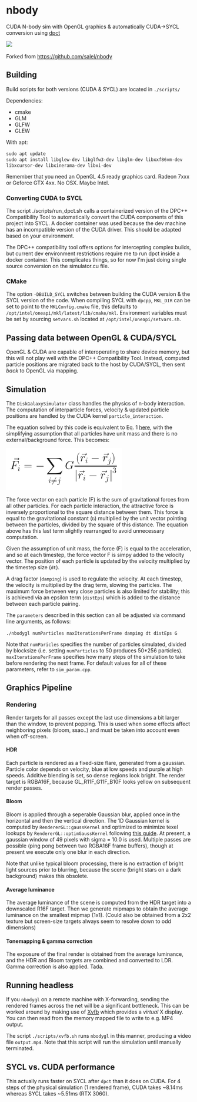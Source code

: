 # nbody
CUDA N-body sim with OpenGL graphics & automatically CUDA->SYCL conversion using [dpct](https://www.intel.com/content/www/us/en/developer/tools/oneapi/dpc-compatibility-tool.html)

![](http://i.imgur.com/drzi33P.jpg)

Forked from https://github.com/salel/nbody

## Building

Build scripts for both versions (CUDA & SYCL) are located in `./scripts/`

Dependencies:
 - cmake
 - GLM
 - GLFW
 - GLEW

With apt:
```
sudo apt update
sudo apt install libglew-dev libglfw3-dev libglm-dev libxxf86vm-dev libxcursor-dev libxinerama-dev libxi-dev
```
Remember that you need an OpenGL 4.5 ready graphics card. Radeon 7xxx or Geforce GTX 4xx. No OSX. Maybe Intel.


### Converting CUDA to SYCL

The script ./scripts/run_dpct.sh calls a containerized version of the DPC++ Compatibility Tool to automatically convert the CUDA components of this project into SYCL. A docker container was used because the dev machine has an incompatible version of the CUDA driver. This should be adapted based on your environment. 

The DPC++ compatibility tool offers options for intercepting complex builds, but current dev environment restrictions require me to run dpct inside a docker container. This complicates things, so for now I'm just doing single source conversion on the simulator.cu file.

### CMake

The option `-DBUILD_SYCL` switches between building the CUDA version & the SYCL version of the code.
When compiling SYCL with `dpcpp`, `MKL_DIR` can be set to point to the `MKLConfig.cmake` file, this defaults to `/opt/intel/oneapi/mkl/latest/lib/cmake/mkl`.
Environment variables must be set by sourcing `setvars.sh` located at `/opt/intel/oneapi/setvars.sh`.

## Passing data between OpenGL & CUDA/SYCL

OpenGL & CUDA are capable of interoperating to share device memory, but this will not play well with the DPC++ Compatibility Tool. Instead, computed particle positions are migrated back to the host by CUDA/SYCL, then sent *back* to OpenGL via mapping.


## Simulation

The `DiskGalaxySimulator` class handles the physics of n-body interaction. The computation of interparticle forces, velocity & updated particle positions are handled by the CUDA kernel `particle_interaction`.

The equation solved by this code is equivalent to Eq. 1 [here](http://www.scholarpedia.org/article/N-body_simulations_(gravitational)), with the simplifying assumption that all particles have unit mass and there is no external/background force. This becomes:

![Eq1](/docs/Eq1.png)

The force vector on each particle (F) is the sum of gravitational forces from all other particles. For each particle interaction, the attractive force is inversely proportional to the square distance between them. This force is equal to the gravitational constant (`G`) multiplied by the unit vector pointing between the particles, divided by the square of this distance. The equation above has this last term slightly rearranged to avoid unnecessary computation.

Given the assumption of unit mass, the force (F) is equal to the acceleration, and so at each timestep, the force vector F is simpy added to the velocity vector. The position of each particle is updated by the velocity multiplied by the timestep size (`dt`).

A drag factor (`damping`) is used to regulate the velocity. At each timestep, the velocity is multiplied by the drag term, slowing the particles. The maximum force between very close particles is also limited for stability; this is achieved via an epsilon term (`distEps`) which is added to the distance between each particle pairing.

The `parameters` described in this section can all be adjusted via command line arguments, as follows:

`./nbodygl numParticles maxIterationsPerFrame damping dt distEps G`

Note that `numParicles` specifies the number of particles simulated, divided by blocksize (i.e. setting `numParticles` to 50 produces 50*256 particles). `maxIterationsPerFrame` specifies how many steps of the simulation to take before rendering the next frame. For default values for all of these parameters, refer to `sim_param.cpp`.

## Graphics Pipeline

### Rendering
Render targets for all passes except the last use dimensions a bit larger than the window, to prevent popping. This is used when some effects affect neighboring pixels (bloom, ssao..) and must be taken into account even when off-screen.
#### HDR
Each particle is rendered as a fixed-size flare, generated from a gaussian. Particle color depends on velocity, blue at low speeds and purple at high speeds. Additive blending is set, so dense regions look bright. The render target is RGBA16F, because GL_R11F_G11F_B10F looks yellow on subsequent render passes.

#### Bloom

Bloom is applied through a seperable Gaussian blur, applied once in the horizontal and then the vertical direction. The 1D Gaussian kernel is computed by `RendererGL::gaussKernel` and optimized to minimize texel lookups by `RendererGL::optimGaussKernel` following [this guide](https://www.rastergrid.com/blog/2010/09/efficient-gaussian-blur-with-linear-sampling/). At present, a gaussian window of 49 pixels with sigma = 10.0 is used. Multiple passes are possible (ping pong between two RGBA16F frame buffers), though at present we execute only one blur in each direction.

Note that unlike typical bloom processing, there is no extraction of bright light sources prior to blurring, because the scene (bright stars on a dark background) makes this obsolete.

#### Average luminance
The average luminance of the scene is computed from the HDR target into a downscaled R16F target. Then we generate mipmaps to obtain the average luminance on the smallest mipmap (1x1). (Could also be obtained from a 2x2 texture but screen-size targets always seem to resolve down to odd dimensions)

#### Tonemapping & gamma correction
The exposure of the final render is obtained from the average luminance, and the HDR and Bloom targets are combined and converted to LDR. Gamma correction is also applied. Tada.

## Running headless

If you `nbodygl` on a remote machine with X-forwarding, sending the rendered frames across the net will be a significant bottleneck. This can be worked around by making use of [Xvfb](https://linux.die.net/man/1/xvfb) which provides a *virtual* X display. You can then read from the memory mapped file to write to e.g. MP4 output. 

The script `./scripts/xvfb.sh` runs `nbodygl` in this manner, producing a video file `output.mp4`. Note that this script will run the simulation until manually terminated.

## SYCL vs. CUDA performance

This actually runs faster on SYCL after `dpct` than it does on CUDA. For 4 steps of the physical simulation (1 rendered frame), CUDA takes ~8.14ms whereas SYCL takes ~5.51ms (RTX 3060).

